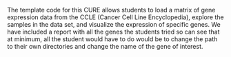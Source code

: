 The template code for this CURE allows students to load a matrix of gene expression data from the CCLE (Cancer Cell Line Encyclopedia), explore the samples in the data set, and visualize the expression of specific genes.  We have included a report with all the genes the students tried so can see that at minimum, all the student would have to do would be to change the path to their own directories and change the name of the gene of interest.
